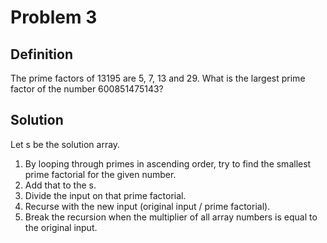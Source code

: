 # Problem 3

## Definition
The prime factors of 13195 are 5, 7, 13 and 29.
What is the largest prime factor of the number 600851475143?

## Solution
Let s be the solution array.
1. By looping through primes in ascending order, try to find the smallest prime factorial for the given number.
2. Add that to the s.
3. Divide the input on that prime factorial.
4. Recurse with the new input (original input / prime factorial).
5. Break the recursion when the multiplier of all array numbers is equal to the original input.